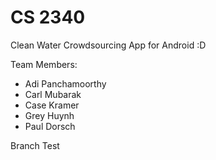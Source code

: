 # CS 2340

Clean Water Crowdsourcing App for Android :D

Team Members:
+ Adi Panchamoorthy
+ Carl Mubarak
+ Case Kramer
+ Grey Huynh
+ Paul Dorsch

Branch Test
